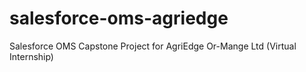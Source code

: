 # salesforce-oms-agriedge
Salesforce OMS Capstone Project for AgriEdge Or-Mange Ltd (Virtual Internship)
